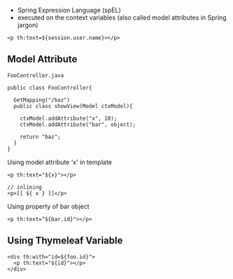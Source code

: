 * Spring Expression Language (spEL)
* executed on the context variables (also called model attributes in Spring jargon)
```
<p th:text=${session.user.name}></p>
```

## Model Attribute
`FooController.java`
```
public class FooController{

  GetMapping("/baz")
  public class showView(Model ctxModel){
  
    ctxModel.addAttribute("x", 10);
    ctxModel.addAttribute("bar", object);
    
    return "baz";
  }
}
```

Using model attribute 'x' in template
```
<p th:text="${x}"></p>

// inlining
<p>[[ ${ x } ]]</p>
```

Using property of bar object
```
<p th:text="${bar.id}"></p>
```

## Using Thymeleaf Variable
```
<div th:with="id=${foo.id}">
  <p th:text="${id}"></p>
</div>
```
